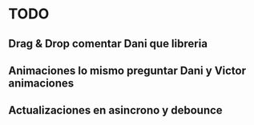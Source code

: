 # TODO

## Drag & Drop comentar Dani que libreria

## Animaciones lo mismo preguntar Dani y Victor animaciones

## Actualizaciones en asincrono y debounce
